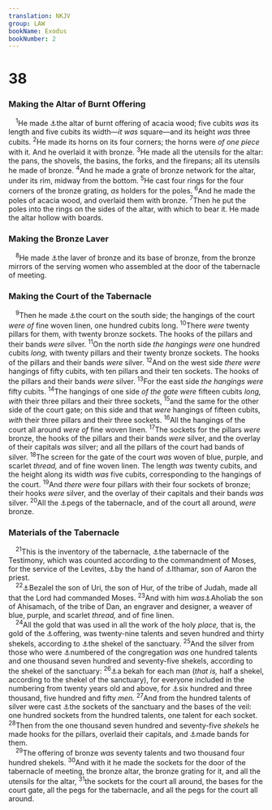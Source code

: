 ```yaml
---
translation: NKJV
group: LAW
bookName: Exodus 
bookNumber: 2
---
```


<div class="title"><h1>38</h1><h3>Making the Altar of Burnt Offering</h3></div>
<span class="verse xu_38_1"> <sup>1</sup>He made <a data-toggle="tooltip" data-placement="bottom" title="Ex. 27:1–8">⚓</a>the altar of burnt offering of acacia wood; five cubits <i>was</i> its length and five cubits its width—<i>it</i> <i>was</i> square—and its height <i>was</i> three cubits. </span>
<span class="verse xu_38_2"><sup>2</sup>He made its horns on its four corners; the horns were <i>of</i> <i>one</i> <i>piece</i> with it. And he overlaid it with bronze. </span>
<span class="verse xu_38_3"><sup>3</sup>He made all the utensils for the altar: the pans, the shovels, the basins, the forks, and the firepans; all its utensils he made of bronze. </span>
<span class="verse xu_38_4"><sup>4</sup>And he made a grate of bronze network for the altar, under its rim, midway from the bottom. </span>
<span class="verse xu_38_5"><sup>5</sup>He cast four rings for the four corners of the bronze grating, <i>as</i> holders for the poles. </span>
<span class="verse xu_38_6"><sup>6</sup>And he made the poles of acacia wood, and overlaid them with bronze. </span>
<span class="verse xu_38_7"><sup>7</sup>Then he put the poles into the rings on the sides of the altar, with which to bear it. He made the altar hollow with boards.<br/></span>
<div class="title"><h3>Making the Bronze Laver</h3></div>
<span class="verse xu_38_8"> <sup>8</sup>He made <a data-toggle="tooltip" data-placement="bottom" title="Ex. 30:18">⚓</a>the laver of bronze and its base of bronze, from the bronze mirrors of the serving women who assembled at the door of the tabernacle of meeting.<br/></span>
<div class="title"><h3>Making the Court of the Tabernacle</h3></div>
<span class="verse xu_38_9"> <sup>9</sup>Then he made <a data-toggle="tooltip" data-placement="bottom" title="Ex. 27:9–19">⚓</a>the court on the south side; the hangings of the court <i>were</i> <i>of</i> fine woven linen, one hundred cubits long. </span>
<span class="verse xu_38_10"><sup>10</sup>There <i>were</i> twenty pillars for them, with twenty bronze sockets. The hooks of the pillars and their bands <i>were</i> silver. </span>
<span class="verse xu_38_11"><sup>11</sup>On the north side <i>the</i> <i>hangings</i> <i>were</i> one hundred cubits <i>long,</i> with twenty pillars and their twenty bronze sockets. The hooks of the pillars and their bands <i>were</i> silver. </span>
<span class="verse xu_38_12"><sup>12</sup>And on the west side <i>there</i> <i>were</i> hangings of fifty cubits, with ten pillars and their ten sockets. The hooks of the pillars and their bands <i>were</i> silver. </span>
<span class="verse xu_38_13"><sup>13</sup>For the east side <i>the</i> <i>hangings</i> <i>were</i> fifty cubits. </span>
<span class="verse xu_38_14"><sup>14</sup>The hangings of one side <i>of</i> <i>the</i> <i>gate</i> <i>were</i> fifteen cubits <i>long, with</i> their three pillars and their three sockets, </span>
<span class="verse xu_38_15"><sup>15</sup>and the same for the other side of the court gate; on this side and that <i>were</i> hangings of fifteen cubits, <i>with</i> their three pillars and their three sockets. </span>
<span class="verse xu_38_16"><sup>16</sup>All the hangings of the court all around <i>were</i> <i>of</i> fine woven linen. </span>
<span class="verse xu_38_17"><sup>17</sup>The sockets for the pillars <i>were</i> bronze, the hooks of the pillars and their bands <i>were</i> silver, and the overlay of their capitals <i>was</i> silver; and all the pillars of the court had bands of silver. </span>
<span class="verse xu_38_18"><sup>18</sup>The screen for the gate of the court <i>was</i> woven of blue, purple, and scarlet <i>thread,</i> and of fine woven linen. The length <i>was</i> twenty cubits, and the height along its width <i>was</i> five cubits, corresponding to the hangings of the court. </span>
<span class="verse xu_38_19"><sup>19</sup>And <i>there</i> <i>were</i> four pillars <i>with</i> their four sockets of bronze; their hooks <i>were</i> silver, and the overlay of their capitals and their bands <i>was</i> silver. </span>
<span class="verse xu_38_20"><sup>20</sup>All the <a data-toggle="tooltip" data-placement="bottom" title="Ex. 27:19">⚓</a>pegs of the tabernacle, and of the court all around, <i>were</i> bronze.<br/></span>
<div class="title"><h3>Materials of the Tabernacle</h3></div>
<span class="verse xu_38_21"> <sup>21</sup>This is the inventory of the tabernacle, <a data-toggle="tooltip" data-placement="bottom" title="Num. 1:50, 53; 9:15; 10:11; 17:7, 8; 2 Chr. 24:6; Acts 7:44">⚓</a>the tabernacle of the Testimony, which was counted according to the commandment of Moses, for the service of the Levites, <a data-toggle="tooltip" data-placement="bottom" title="Num. 4:28, 33">⚓</a>by the hand of <a data-toggle="tooltip" data-placement="bottom" title="Ex. 28:1; Lev. 10:6, 16">⚓</a>Ithamar, son of Aaron the priest.<br/></span>
<span class="verse xu_38_22"> <sup>22</sup><a data-toggle="tooltip" data-placement="bottom" title="Ex. 31:2, 6; 1 Chr. 2:18–20">⚓</a>Bezalel the son of Uri, the son of Hur, of the tribe of Judah, made all that the Lord had commanded Moses. </span>
<span class="verse xu_38_23"><sup>23</sup>And with him <i>was</i><a data-toggle="tooltip" data-placement="bottom" title="Ex. 31:6; 36:1">⚓</a>Aholiab the son of Ahisamach, of the tribe of Dan, an engraver and designer, a weaver of blue, purple, and scarlet <i>thread,</i> and of fine linen.<br/></span>
<span class="verse xu_38_24"> <sup>24</sup>All the gold that was used in all the work of the holy <i>place,</i> that is, the gold of the <a data-toggle="tooltip" data-placement="bottom" title="Ex. 35:5, 22">⚓</a>offering, was twenty-nine talents and seven hundred and thirty shekels, according to <a data-toggle="tooltip" data-placement="bottom" title="Ex. 30:13, 24; Lev. 5:15; 27:3, 25; Num. 3:47; 18:16">⚓</a>the shekel of the sanctuary. </span>
<span class="verse xu_38_25"><sup>25</sup>And the silver from those who were <a data-toggle="tooltip" data-placement="bottom" title="Ex. 30:11–16; Num. 1:2">⚓</a>numbered of the congregation <i>was</i> one hundred talents and one thousand seven hundred and seventy-five shekels, according to the shekel of the sanctuary: </span>
<span class="verse xu_38_26"><sup>26</sup><a data-toggle="tooltip" data-placement="bottom" title="Ex. 30:13, 15">⚓</a>a bekah for each man (<i>that</i> <i>is,</i> half a shekel, according to the shekel of the sanctuary), for everyone included in the numbering from twenty years old and above, for <a data-toggle="tooltip" data-placement="bottom" title="Ex. 12:37; Num. 1:46; 26:51">⚓</a>six hundred and three thousand, five hundred and fifty <i>men.</i></span>
<span class="verse xu_38_27"><sup>27</sup>And from the hundred talents of silver were cast <a data-toggle="tooltip" data-placement="bottom" title="Ex. 26:19, 21, 25, 32">⚓</a>the sockets of the sanctuary and the bases of the veil: one hundred sockets from the hundred talents, one talent for each socket. </span>
<span class="verse xu_38_28"><sup>28</sup>Then from the one thousand seven hundred and seventy-five <i>shekels</i> he made hooks for the pillars, overlaid their capitals, and <a data-toggle="tooltip" data-placement="bottom" title="Ex. 27:17">⚓</a>made bands for them.<br/></span>
<span class="verse xu_38_29"> <sup>29</sup>The offering of bronze <i>was</i> seventy talents and two thousand four hundred shekels. </span>
<span class="verse xu_38_30"><sup>30</sup>And with it he made the sockets for the door of the tabernacle of meeting, the bronze altar, the bronze grating for it, and all the utensils for the altar, </span>
<span class="verse xu_38_31"><sup>31</sup>the sockets for the court all around, the bases for the court gate, all the pegs for the tabernacle, and all the pegs for the court all around.<br/></span>
